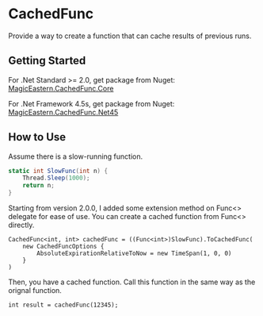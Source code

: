 # CachedFunc

Provide a way to create a function that can cache results of previous runs. 

## Getting Started

For .Net Standard >= 2.0, get package from Nuget: [MagicEastern.CachedFunc.Core](https://www.nuget.org/packages/MagicEastern.CachedFunc.Core/)

For .Net Framework 4.5s, get package from Nuget: [MagicEastern.CachedFunc.Net45](https://www.nuget.org/packages/MagicEastern.CachedFunc.Net45/)

## How to Use

Assume there is a slow-running function.

```c#
static int SlowFunc(int n) {
    Thread.Sleep(1000);
    return n;
}
```
Starting from version 2.0.0, I added some extension method on Func<> delegate for ease of use. You can create a cached function from Func<> directly.

```
CachedFunc<int, int> cachedFunc = ((Func<int>)SlowFunc).ToCachedFunc(
    new CachedFuncOptions { 
        AbsoluteExpirationRelativeToNow = new TimeSpan(1, 0, 0) 
    }
)
```

Then, you have a cached function. Call this function in the same way as the orignal function.

```
int result = cachedFunc(12345);
```
